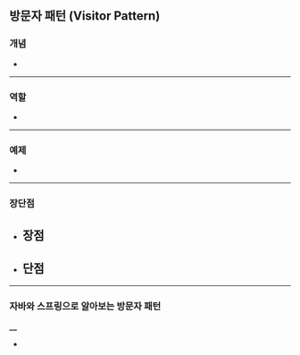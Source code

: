 ## 방문자 패턴 (Visitor Pattern)

### 개념

-

---

### 역할

-

---

### 예제

-

---

### 장단점

- 장점
  - 
- 단점
  - 

---

### 자바와 스프링으로 알아보는 방문자 패턴

**__**

- 